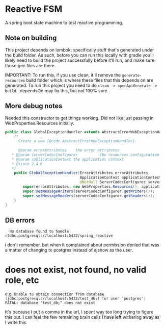 # Reactive FSM

A spring boot state machine to test reactive programming. 


## Note on building

This project depends on lombok; specifically stuff that's generated under the build folder. As such, before you can run this locally with gradle you'll likely need to build the project successfully before it'll run, and make sure those gen files are there. 

IMPORTANT: To run this, if you use clean, it'll remove the
`generate-resources` build folder which is where these files
that this depends on are generated. To run this project
you need to do `clean -> openApiGenerate -> build`. 
.dependsOn may fix this, but not 100% sure. 

## More debug notes

Needed this constructor to get things working. Did not like just
passing in WebProperties.Resources initially. 
```java
public class GlobalExceptionHandler extends AbstractErrorWebExceptionHandler {
	/*
      Create a new {@code AbstractErrorWebExceptionHandler}.
   
      @param errorAttributes    the error attributes
   * @param serverCodecConfigurer          the resources configuration properties
   * @param applicationContext the application context
   * @since 2.4.0
   */
	public GlobalExceptionHandler(ErrorAttributes errorAttributes,
	                              ApplicationContext applicationContext,
	                              @NotNull ServerCodecConfigurer serverCodecConfigurer) {
		super(errorAttributes, new WebProperties.Resources(), applicationContext);
		super.setMessageWriters(serverCodecConfigurer.getWriters());
		super.setMessageReaders(serverCodecConfigurer.getReaders());
	}
}
```

## DB errors

`  No database found to handle r2dbc:postgresql://localhost:5432/spring_reactive`

i don't remember. but when it complained about permission denied that was a matter of changing to postgres instead of ajsnow as the user. 

# does not exist, not found, no valid role, etc

e.g. 
`Unable to obtain connection from database 
(jdbc:postgresql://localhost:5432/test_db;)
for user 'postgres': FATAL: database "test_db;" does not exist`

It's because I put a comma in the url, I spent way too long trying to figure this out. 
I can feel the few remaining brain cells I have left withering away as I write this